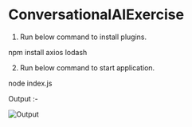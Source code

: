 # ConversationalAIExercise

1) Run below command to install plugins.

npm install axios lodash

2) Run below command to start application.

node index.js

Output :- 

![Output](https://user-images.githubusercontent.com/92033826/136211172-81dcff19-231d-45b5-9532-959ad6207c10.png)

